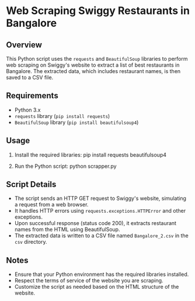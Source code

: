 # Web Scraping Swiggy Restaurants in Bangalore

## Overview
This Python script uses the `requests` and `BeautifulSoup` libraries to perform web scraping on Swiggy's website to extract a list of best restaurants in Bangalore. The extracted data, which includes restaurant names, is then saved to a CSV file.

## Requirements
- Python 3.x
- `requests` library (`pip install requests`)
- `BeautifulSoup` library (`pip install beautifulsoup4`)

## Usage
1. Install the required libraries:
    pip install requests beautifulsoup4

2. Run the Python script:
    python scrapper.py

## Script Details
- The script sends an HTTP GET request to Swiggy's website, simulating a request from a web browser.
- It handles HTTP errors using `requests.exceptions.HTTPError` and other exceptions.
- Upon successful response (status code 200), it extracts restaurant names from the HTML using BeautifulSoup.
- The extracted data is written to a CSV file named `Bangalore_2.csv` in the `csv` directory.

## Notes
- Ensure that your Python environment has the required libraries installed.
- Respect the terms of service of the website you are scraping.
- Customize the script as needed based on the HTML structure of the website.
